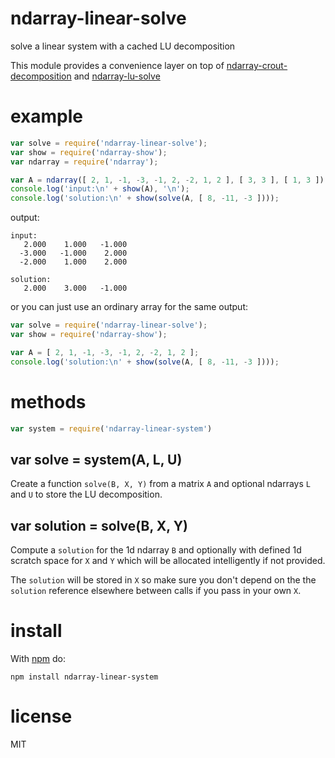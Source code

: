 # ndarray-linear-solve

solve a linear system with a cached LU decomposition

This module provides a convenience layer on top of
[ndarray-crout-decomposition](https://npmjs.org/package/ndarray-crout-decomposition)
and
[ndarray-lu-solve](https://npmjs.org/package/ndarray-lu-solve)

# example

``` js
var solve = require('ndarray-linear-solve');
var show = require('ndarray-show');
var ndarray = require('ndarray');

var A = ndarray([ 2, 1, -1, -3, -1, 2, -2, 1, 2 ], [ 3, 3 ], [ 1, 3 ]);
console.log('input:\n' + show(A), '\n');
console.log('solution:\n' + show(solve(A, [ 8, -11, -3 ])));
```

output:

```
input:
   2.000    1.000   -1.000
  -3.000   -1.000    2.000
  -2.000    1.000    2.000 

solution:
   2.000    3.000   -1.000

```

or you can just use an ordinary array for the same output:

``` js
var solve = require('ndarray-linear-solve');
var show = require('ndarray-show');

var A = [ 2, 1, -1, -3, -1, 2, -2, 1, 2 ];
console.log('solution:\n' + show(solve(A, [ 8, -11, -3 ])));
```

# methods

``` js
var system = require('ndarray-linear-system')
```

## var solve = system(A, L, U)

Create a function `solve(B, X, Y)` from a matrix `A` and optional ndarrays `L`
and `U` to store the LU decomposition.

## var solution = solve(B, X, Y)

Compute a `solution` for the 1d ndarray `B` and optionally with defined 1d
scratch space for `X` and `Y` which will be allocated intelligently if not
provided.

The `solution` will be stored in `X` so make sure you don't depend on the
the `solution` reference elsewhere between calls if you pass in your own `X`.

# install

With [npm](https://npmjs.org) do:

```
npm install ndarray-linear-system
```

# license

MIT
